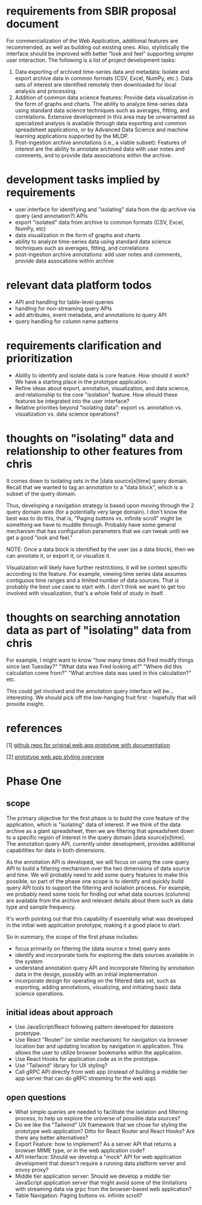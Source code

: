 # requirements from SBIR proposal document

For commercialization of the Web Application, additional features are recommended, as well as building out existing ones.  Also, stylistically the interface should be improved with better “look and feel” supporting simpler user interaction. The following is a list of project development tasks:
1. 	Data exporting of archived time-series data and metadata:  Isolate and export archive data in common formats (CSV, Excel, NumPy, etc.).  Data sets of interest are identified remotely then downloaded for local analysis and processing.
2. 	Addition of common data science features:  Provide data visualization in the form of graphs and charts.  The ability to analyze time-series data using standard data science techniques such as averages, fitting, and correlations.  Extensive development in this area may be unwarranted as specialized analysis is available through data exporting and common spreadsheet applications, or by Advanced Data Science and machine learning applications supported by the MLDP.
3. 	Post-ingestion archive annotations (i.e., a viable subset): Features of interest are the ability to annotate archived data with user notes and comments, and to provide data associations within the archive.

# development tasks implied by requirements

* user interface for identifying and "isolating" data from the dp archive via query (and annotation?) APIs
* export "isolated" data from archive to common formats (CSV, Excel, NumPy, etc)
* data visualization in the form of graphs and charts
* ability to analyze time-series data using standard data science techniques such as averages, fitting, and correlations
* post-ingestion archive annotations: add user notes and comments, provide data assocations within archive

# relevant data platform todos

* API and handling for table-level queries
* handling for non-streaming query APIs
* add attributes, event metadata, and annotations to query API
* query handling for column name patterns

# requirements clarification and prioritization

* Ability to identify and isolate data is core feature.  How should it work?  We have a starting place in the prototype application.
* Refine ideas about export, annotation, visualization, and data science, and relationship to the core "isolation" feature.  How should these features be integrated into the user interface?
* Relative priorities beyond "isolating data": export vs. annotation vs. visualization vs. data science operations?

# thoughts on "isolating" data and relationship to other features from chris

It comes down to isolating sets in the [data source]x[time] query domain.  Recall that we wanted to tag an annotation to a "data block", which is a subset of the query domain.

Thus, developing a navigation strategy is based upon moving through the 2 query domain axes (for a potentially very large domain).  I don't know the best was to do this, that is, "Paging buttons vs. infinite scroll" might be something we have to muddle through.  Probably have some general mechanism that has configuration parameters that we can tweak until we get a good "look and feel."

NOTE: Once a data block is identified by the user (as a data block), then we can annotate it, or export it, or visualize it.

Visualization will likely have further restrictions, it will be context specific according to the feature.  For example, viewing time series data assumes contiguous time ranges and a limited number of data sources.  That is probably the best use case to start with.  I don't think we want to get too involved with visualization, that's a whole field of study in itself.

# thoughts on searching annotation data as part of "isolating" data from chris

For example, I might want to know "how many times did Fred modify things since last Tuesday?"  "What data was Fred looking at?"  "Where did this calculation come from?"  "What archive data was used in this calculation?"  etc.

This could get involved and the annotation query interface will be... interesting.  We should pick off the low-hanging fruit first - hopefully that will provide insight.

# references

[1] [github repo for original web app prototype with documentation](https://github.com/craigmcchesney/datastore-web-app)

[2] [prototype web app styling overview](https://github.com/craigmcchesney/datastore-web-app/wiki/Styling-Overview)

# Phase One

## scope

The primary objective for the first phase is to build the core feature of the application, which is "isolating" data of interest.  If we think of the data archive as a giant spreadsheet, then we are filtering that spreadsheet down to a specific region of interest in the query domain [data source]x[time].  The annotation query API, currently under development, provides additional capabilities for data in both dimensions.

As the annotation API is developed, we will focus on using the core query API to build a filtering mechanism over the two dimensions of data source and time.  We will probably need to add some query features to make this possible, so part of the phase one scope is to identify and quickly build query API tools to support the filtering and isolation process.  For example, we probably need some tools for finding out what data sources (columns) are available from the archive and relevant details about them such as data type and sample frequency.

It's worth pointing out that this capability if essentially what was developed in the initial web application prototype, making it a good place to start.

So in summary, the scope of the first phase includes:
* focus primarily on filtering the (data source x time) query axes
* identify and incorporate tools for exploring the data sources available in the system
* understand annotation query API and incorporate filtering by annotation data in the design, possibly with an initial implementation
* incorporate design for operating on the filtered data set, such as exporting, adding annotations, visualizing, and initiating basic data science operations. 

## initial ideas about approach

* Use JavaScript/React following pattern developed for datastore prototype.
* Use React "Router" (or similar mechanism) for navigation via browser location bar and updating location by navigation in application.  This allows the user to utilize browser bookmarks within the application.
* Use React Hooks for application code as in the prototype.
* Use "Tailwind" library for UX styling?
* Call gRPC API directly from web app (instead of building a middle tier app server that can do gRPC streaming for the web app)

## open questions

* What simple queries are needed to facilitate the isolation and filtering process, to help us explore the universe of possible data sources?
* Do we like the "Tailwind" UX framework that we chose for styling the prototype web application?  Ditto for React Router and React Hooks?  Are there any better alternatives?
* Export Feature: how to implement?  As a server API that returns a browser MIME type, or in the web application code?
* API interface: Should we develop a "mock" API for web application development that doesn't require a running data platform server and envoy proxy?
* Middle tier application server: Should we develop a middle tier JavaScript application server that might avoid some of the limitations with streaming data via grpc from the browser-based web application? 
* Table Navigation: Paging buttons vs. infinite scroll?


